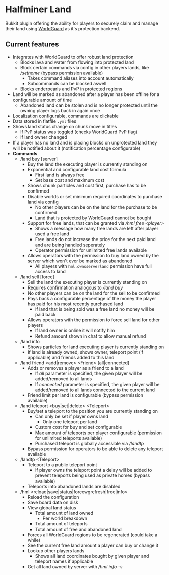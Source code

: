 # Halfminer Land
Bukkit plugin offering the ability for players to securely claim and manage their land 
using [WorldGuard](https://github.com/sk89q/WorldGuard) as it's protection backend.

## Current features
- Integrates with WorldGuard to offer robust land protection
  - Blocks lava and water from flowing into protected land
  - Block certain commands via config in other players lands, like */sethome* (bypass permission available)
    - Takes command aliases into account automatically
    - Subcommands can be blocked aswell
  - Blocks enderpearls and PvP in protected regions
- Land will be marked as abandoned after a player has been offline for a configurable amount of time
  - Abandoned land can be stolen and is no longer protected until the owning player logs back in again once
- Localization configurable, commands are clickable
- Data stored in flatfile ```.yml``` files
- Shows land status change on chunk move in titles
  - If PvP status was toggled (checks WorldGuard PvP flag)
  - If land owner changed
- If a player has no land and is placing blocks on unprotected land they will be notified about it (notification percentage configurable)
- **Commands**
  - /land buy [server]
    - Buy the land the executing player is currently standing on
    - Exponential and configurable land cost formula
      - First land is always free
      - Set base cost and maximum cost
    - Shows chunk particles and cost first, purchase has to be confirmed
    - Disable worlds or set minimum required coordinates to purchase land via config
      - No other players can be on the land for the purchase to be confirmed
      - Land that is protected by WorldGuard cannot be bought
    - Support for free lands, that can be granted via */hml free \<player>*
      - Shows a message how many free lands are left after player used a free land
      - Free lands do not increase the price for the next paid land and are being handled seperately
      - Operator permission for unlimited free lands available
    - Allows operators with the permission to buy land owned by the server which won't ever be marked as abandoned
      - All players with ``hml.ownsserverland`` permission have full access to land
  - /land sell [force]
    - Sell the land the executing player is currently standing on
    - Requires confirmation analogous to */land buy*
    - No other players can be on the land for the sell to be confirmed
    - Pays back a configurable percentage of the money the player has paid for his most recently purchased land
      - If land that is being sold was a free land no money will be paid back
    - Allows operators with the permission to force sell land for other players
      - If land owner is online it will notify him
      - Refund amount shown in chat to allow manual refund
  - /land info
    - Shows particles for land executing player is currently standing on
    - If land is already owned, shows owner, teleport point (if applicable) and friends added to this land
  - /land friend <add|remove> \<Friend> [all|connected]
    - Adds or removes a player as a friend to a land
      - If *all* parameter is specified, the given player will be added/removed to all lands
      - If *connected* parameter is specified, the given player will be added/removed to all lands connected to the current land
    - Friend limit per land is configurable (bypass permission available)
  - /land teleport <buy|set|delete> \<Teleport>
    - Buy/set a teleport to the position you are currently standing on
      - Can only be set if player owns land
        - Only one teleport per land
      - Custom cost for buy and set configurable
      - Max amount of teleports per player configurable (permission for unlimited teleports available)
      - Purchased teleport is globally accessible via */landtp*
    - Bypass permission for operators to be able to delete any teleport available
  - /landtp \<Teleport>
    - Teleport to a public teleport point
      - If player owns the teleport point a delay will be added to prevent teleports being used as private homes (bypass available)
    - Teleports into abandoned lands are disabled
  - /hml \<reload|save|status|forcewgrefresh|free|info>
    - Reload the configuration
    - Save board data on disk
    - View global land status
      - Total amount of land owned
        - Per world breakdown
      - Total amount of teleports
      - Total amount of free and abandoned land
    - Forces all WorldGuard regions to be regenerated (could take a while)
    - See the current free land amount a player can buy or change it
    - Lookup other players lands
      - Shows all land coordinates bought by given player and teleport names if applicable
    - Get all land owned by server with */hml info -s*